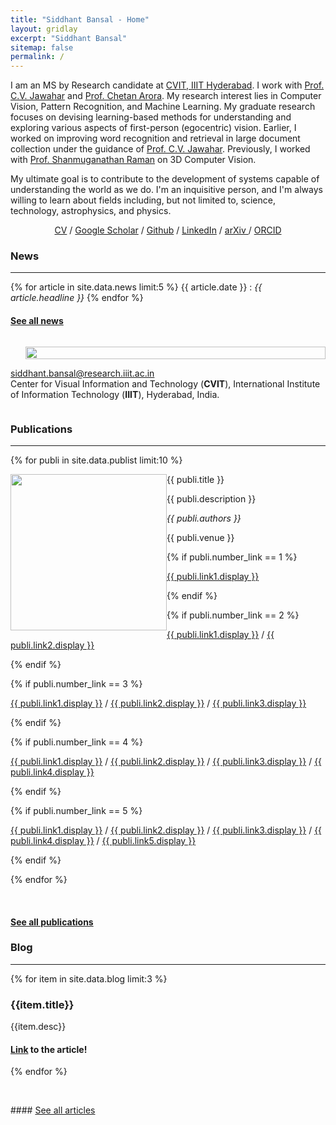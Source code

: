 ```yaml
---
title: "Siddhant Bansal - Home"
layout: gridlay
excerpt: "Siddhant Bansal"
sitemap: false
permalink: /
---
```


<div class="container-fluid">

<div class="row">

<div class="col-sm-8">

I am an MS by Research candidate at <a href="http://cvit.iiit.ac.in">CVIT, IIIT Hyderabad</a>. I work with <a href="https://faculty.iiit.ac.in/~jawahar/index.html">Prof. C.V. Jawahar</a> and <a href='https://www.cse.iitd.ac.in/~chetan/'>Prof. Chetan Arora</a>.
My research interest lies in Computer Vision, Pattern Recognition, and Machine Learning. My graduate research focuses on devising learning-based methods for understanding and exploring various aspects of first-person (egocentric) vision. Earlier, I worked on improving word recognition and retrieval in large document collection under the guidance of <a href="https://faculty.iiit.ac.in/~jawahar/index.html">Prof. C.V. Jawahar</a>. Previously, I worked with <a href='https://people.iitgn.ac.in/~shanmuga/'>Prof. Shanmuganathan Raman</a> on 3D Computer Vision.

My ultimate goal is to contribute to the development of systems capable of understanding the world as we do. I'm an inquisitive person, and I'm always willing to learn about fields including, but not limited to, science, technology, astrophysics, and physics.

<p align="center">
  <a href="./docs/Siddhant_Bansal.pdf">CV</a> /
  <a href="https://scholar.google.com/citations?hl=en&user=ciok5VwAAAAJ">Google Scholar</a> /
  <a href="https://github.com/Sid2697">Github</a> /
  <a href="https://www.linkedin.com/in/siddhant-bansal/">LinkedIn</a> /
  <a href="https://arxiv.org/a/bansal_s_1.html"> arXiv </a> /
  <a href="https://orcid.org/0000-0003-2636-0066">ORCID</a>
</p>

### News
****
{% for article in site.data.news limit:5 %}
{{ article.date }} :
<em>{{ article.headline }}</em>
{% endfor %}
#### <a href="{{ site.url }}{{ site.baseurl }}/allnews.html">See all news</a>

</div>

<div class="col-sm-4" style="display:table-cell; vertical-align:middle; text-align:left">

  <ul style="overflow: hidden">
  <img src="{{ site.url }}{{ site.baseurl }}/images/profile_pic.jpeg" class="img-responsive" width="100%" />
  </ul>

  <!-- <br clear="all" /> -->

  <A HREF="mailto:siddhant.bansal@research.iiit.ac.in">siddhant.bansal@research.iiit.ac.in</A> <br>
  Center for Visual Information and Technology (<b>CVIT</b>), 
  International Institute of Information Technology (<b>IIIT</b>),
  Hyderabad, India.<br>


</div>

</div>
</div>

<div class="col-sm-12">

### Publications
****

{% for publi in site.data.publist limit:10 %}

<div class="col-sm-11 clearfix">
 <div class="well">
 <pubtit>{{ publi.title }}</pubtit>

 <img src="{{ site.url }}{{ site.baseurl }}/images/pubpic/{{ publi.image }}" class="img-responsive" width="250px" style="float: left" />

 <p>{{ publi.description }}</p>

 <p><em>{{ publi.authors }}</em></p>

 <p>{{ publi.venue }}</p>

 {% if publi.number_link == 1 %}
 <p><a href="{{ publi.link1.url }}">{{ publi.link1.display }}</a></p>
 {% endif %}

 {% if publi.number_link == 2 %}
 <p><a href="{{ publi.link1.url }}">{{ publi.link1.display }}</a>
 /
 <a href="{{ publi.link2.url }}">{{ publi.link2.display }}</a></p>
 {% endif %}

 {% if publi.number_link == 3 %}
 <p><a href="{{ publi.link1.url }}">{{ publi.link1.display }}</a>
 /
 <a href="{{ publi.link2.url }}">{{ publi.link2.display }}</a>
 /
 <a href="{{ publi.link3.url }}">{{ publi.link3.display }}</a></p>
 {% endif %}

 {% if publi.number_link == 4 %}
 <p><a href="{{ publi.link1.url }}">{{ publi.link1.display }}</a>
 /
 <a href="{{ publi.link2.url }}">{{ publi.link2.display }}</a>
 /
 <a href="{{ publi.link3.url }}">{{ publi.link3.display }}</a>
 /
 <a href="{{ publi.link4.url }}">{{ publi.link4.display }}</a></p>
 {% endif %}

 {% if publi.number_link == 5 %}
 <p><a href="{{ publi.link1.url }}">{{ publi.link1.display }}</a>
 /
 <a href="{{ publi.link2.url }}">{{ publi.link2.display }}</a>
 /
 <a href="{{ publi.link3.url }}">{{ publi.link3.display }}</a>
 /
 <a href="{{ publi.link4.url }}">{{ publi.link4.display }}</a>
 /
 <a href="{{ publi.link5.url }}">{{ publi.link5.display }}</a></p>
 {% endif %}

 </div>
</div>

{% endfor %}

<br clear="all"/>

#### <a href="{{ site.url }}{{ site.baseurl }}/publications">See all publications</a>

</div>

<div class="col-sm-12">

### Blog
****
{% for item in site.data.blog limit:3 %}
### {{item.title}}
{{item.desc}}
#### <a href='{{item.link}}'>Link</a> to the article!
{% endfor %}

<p> &nbsp; </p>
#### <a href="https://sid2697.github.io/Blog_Sid">See all articles</a>

<p> &nbsp; </p>

</div>
